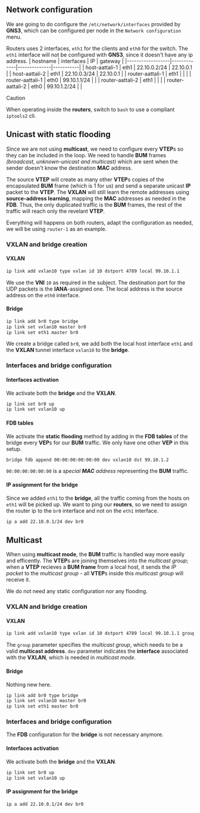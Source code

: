 ## Network configuration
We are going to do configure the `/etc/network/interfaces` provided by **GNS3**, which can be configured per node in the `Network configuration` menu.

Routers uses 2 interfaces, `eth1` for the clients and `eth0` for the switch.
The `eth1` interface will not be configured with **GNS3**, since it doesn't have any ip address.
|      hostname    | interfaces  |     IP       | gateway   |
|------------------|-------------|--------------|-----------|
| host-aattali-1   |    eth1     | 22.10.0.2/24 | 22.10.0.1 |
| host-aattali-2   |    eth1     | 22.10.0.3/24 | 22.10.0.1 |
| router-aattali-1 |    eth1     |              |           |
| router-aattali-1 |    eth0     | 99.10.1.1/24 |           |
| router-aattali-2 |    eth1     |              |           |
| router-aattali-2 |    eth0     | 99.10.1.2/24 |           |

> [!CAUTION]
> When operating inside the **routers**, switch to `bash` to use a compliant `iptools2` cli.

## Unicast with static flooding
Since we are not using **multicast**, we need to configure every **VTEP**s so they can be included in the loop.
We need to handle **BUM** frames *(broadcast, unknown-unicast and multicast)* which are sent when the sender doesn't know the destination **MAC** address.

The source **VTEP** will create as many other **VTEP**s copies of the encapsulated **BUM** frame (which is 1 for us) and send a separate unicast **IP** packet to the **VTEP**.
The **VXLAN** will still learn the remote addresses using **source-address learning**, mapping the **MAC** addresses as needed in the **FDB**.
Thus, the only duplicated traffic is the **BUM** frames, the rest of the traffic will reach only the revelant **VTEP**.

Everything will happens on both routers, adapt the configuration as needed, we will be using `router-1` as an example.
### VXLAN and bridge creation
#### VXLAN
```sh
ip link add vxlan10 type vxlan id 10 dstport 4789 local 99.10.1.1
```
We use the **VNI** `10` as required in the subject. The destination port for the UDP packets is the **IANA**-assigned one. The local address is the source address on the `eth0` interface.
#### Bridge
```sh
ip link add br0 type bridge
ip link set vxlan10 master br0
ip link set eth1 master br0
```
We create a bridge called `br0`, we add both the local host interface `eth1` and the **VXLAN** tunnel interface `vxlan10` to the **bridge**.
### Interfaces and bridge configuration
#### Interfaces activation
We activate both the **bridge** and the **VXLAN**.
```sh
ip link set br0 up
ip link set vxlan10 up
```
#### FDB tables
We activate the **static flooding** method by adding in the **FDB tables** of the bridge every **VEP**s for our **BUM** traffic.
We only have one other **VEP** in this setup.
```sh
bridge fdb append 00:00:00:00:00:00 dev vxlan10 dst 99.10.1.2
```
``00:00:00:00:00:00`` is a *special* ***MAC*** *address* representing the **BUM** traffic.
#### IP assignment for the bridge
Since we added `eth1` to the **bridge**, all the traffic coming from the hosts on `eth1` will be picked up.
We want to ping our **routers**, so we need to assign the router ip to the `br0` interface and not on the `eth1` interface.
```sh
ip a add 22.10.0.1/24 dev br0
```

## Multicast
When using **multicast mode**, the **BUM** traffic is handled way more easily and efficently. The **VTEP**s are joining themselves into the *multicast group*; when a **VTEP** recieves a **BUM frame** from a local host, it sends the *IP packet* to the *multicast group* - all **VTEP**s inside this *multicast group* will receive it.

We do not need any static configuration nor any flooding.
### VXLAN and bridge creation
#### VXLAN
```sh
ip link add vxlan10 type vxlan id 10 dstport 4789 local 99.10.1.1 group 239.22.22.22 dev eth0
```
The `group` parameter specifies the *multicast group*, which needs to be a valid **multicast address**. `dev` parameter indicates the **interface** associated with the **VXLAN**, which is needed in *multicast mode*.
#### Bridge
Nothing new here.
```sh
ip link add br0 type bridge
ip link set vxlan10 master br0
ip link set eth1 master br0
```
### Interfaces and bridge configuration
The **FDB** configuration for the **bridge** is not necessary anymore.
#### Interfaces activation
We activate both the **bridge** and the **VXLAN**.
```sh
ip link set br0 up
ip link set vxlan10 up
```
#### IP assignment for the bridge
```sh
ip a add 22.10.0.1/24 dev br0
```